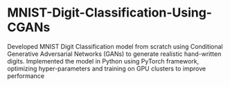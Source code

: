 # MNIST-Digit-Classification-Using-CGANs
Developed MNIST Digit Classification model from scratch using Conditional Generative Adversarial Networks (GANs) to generate realistic hand-written digits. Implemented the model in Python using PyTorch framework, optimizing hyper-parameters and training on GPU clusters to improve performance
